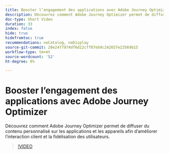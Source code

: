```yaml
---
title: Booster l’engagement des applications avec Adobe Journey Optimizer
description: Découvrez comment Adobe Journey Optimizer permet de diffuser du contenu personnalisé sur les applications et les appareils afin d’améliorer l’interaction client et la fidélisation des utilisateurs.
doc-type: Short Video
duration: 33
index: false
hide: true
hidefromtoc: true
recommendations: noCatalog, noDisplay
source-git-commit: 28e2477974df6d22cff87eb9c242657e23569b15
workflow-type: tm+mt
source-wordcount: '52'
ht-degree: 0%

---
```



# Booster l’engagement des applications avec Adobe Journey Optimizer

Découvrez comment Adobe Journey Optimizer permet de diffuser du contenu personnalisé sur les applications et les appareils afin d’améliorer l’interaction client et la fidélisation des utilisateurs.

<!-- 72_S603_3442534_32_boost-app-engagement-with-adobe-journey-optimizer -->
>[!VIDEO](https://video.tv.adobe.com/v/3458221/?learn=on&enablevpops=true)
